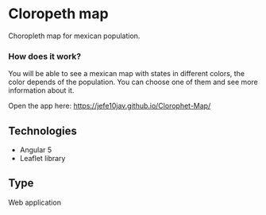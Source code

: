 # Cloropeth map

Choropleth map for mexican population.

### How does it work?

You will be able to see a mexican map with states in different colors, the color depends of the population. You can choose one of them and see more information about it.

Open the app here:
https://jefe10jav.github.io/Clorophet-Map/

## Technologies

- Angular 5
- Leaflet library

## Type

Web application


